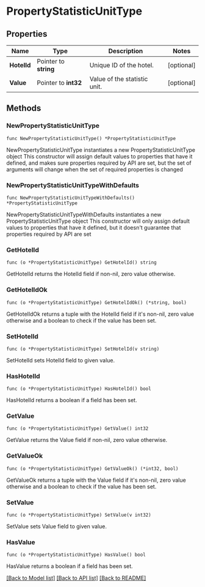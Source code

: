 # PropertyStatisticUnitType

## Properties

Name | Type | Description | Notes
------------ | ------------- | ------------- | -------------
**HotelId** | Pointer to **string** | Unique ID of the hotel. | [optional] 
**Value** | Pointer to **int32** | Value of the statistic unit. | [optional] 

## Methods

### NewPropertyStatisticUnitType

`func NewPropertyStatisticUnitType() *PropertyStatisticUnitType`

NewPropertyStatisticUnitType instantiates a new PropertyStatisticUnitType object
This constructor will assign default values to properties that have it defined,
and makes sure properties required by API are set, but the set of arguments
will change when the set of required properties is changed

### NewPropertyStatisticUnitTypeWithDefaults

`func NewPropertyStatisticUnitTypeWithDefaults() *PropertyStatisticUnitType`

NewPropertyStatisticUnitTypeWithDefaults instantiates a new PropertyStatisticUnitType object
This constructor will only assign default values to properties that have it defined,
but it doesn't guarantee that properties required by API are set

### GetHotelId

`func (o *PropertyStatisticUnitType) GetHotelId() string`

GetHotelId returns the HotelId field if non-nil, zero value otherwise.

### GetHotelIdOk

`func (o *PropertyStatisticUnitType) GetHotelIdOk() (*string, bool)`

GetHotelIdOk returns a tuple with the HotelId field if it's non-nil, zero value otherwise
and a boolean to check if the value has been set.

### SetHotelId

`func (o *PropertyStatisticUnitType) SetHotelId(v string)`

SetHotelId sets HotelId field to given value.

### HasHotelId

`func (o *PropertyStatisticUnitType) HasHotelId() bool`

HasHotelId returns a boolean if a field has been set.

### GetValue

`func (o *PropertyStatisticUnitType) GetValue() int32`

GetValue returns the Value field if non-nil, zero value otherwise.

### GetValueOk

`func (o *PropertyStatisticUnitType) GetValueOk() (*int32, bool)`

GetValueOk returns a tuple with the Value field if it's non-nil, zero value otherwise
and a boolean to check if the value has been set.

### SetValue

`func (o *PropertyStatisticUnitType) SetValue(v int32)`

SetValue sets Value field to given value.

### HasValue

`func (o *PropertyStatisticUnitType) HasValue() bool`

HasValue returns a boolean if a field has been set.


[[Back to Model list]](../README.md#documentation-for-models) [[Back to API list]](../README.md#documentation-for-api-endpoints) [[Back to README]](../README.md)


